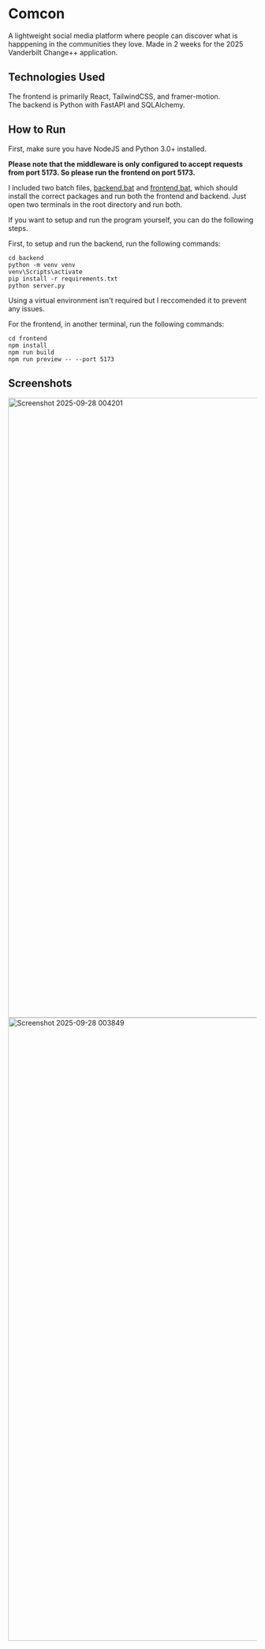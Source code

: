 # Comcon 

A lightweight social media platform where people can discover what is happpening in the communities they love. Made in 2 weeks for the 2025 Vanderbilt Change++ application.

## Technologies Used

The frontend is primarily React, TailwindCSS, and framer-motion.  
The backend is Python with FastAPI and SQLAlchemy.

## How to Run

First, make sure you have NodeJS and Python 3.0+ installed.

**Please note that the middleware is only configured to accept requests from port 5173. So please run the frontend on port 5173.**

I included two batch files, [backend.bat](https://github.com/noahl25/comcon/blob/main/backend.bat) and [frontend.bat](https://github.com/noahl25/comcon/blob/main/frontend.bat), which should install the correct packages and run both the frontend and backend. Just open two terminals in the root directory and run both.

If you want to setup and run the program yourself, you can do the following steps.  

First, to setup and run the backend, run the following commands:
```
cd backend
python -m venv venv
venv\Scripts\activate
pip install -r requirements.txt
python server.py
```
Using a virtual environment isn't required but I reccomended it to prevent any issues.  

For the frontend, in another terminal, run the following commands:
```
cd frontend
npm install
npm run build
npm run preview -- --port 5173
```

## Screenshots

<img width="2537" height="1255" alt="Screenshot 2025-09-28 004201" src="https://github.com/user-attachments/assets/50fcd828-6596-4cd6-b17e-6e140a3f1904" />
<img width="2558" height="1262" alt="Screenshot 2025-09-28 003849" src="https://github.com/user-attachments/assets/51a72d8b-3323-467d-911c-0790085424b5" />
